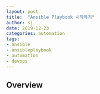 ```yaml
---
layout: post
title:  "Ansible Playbook 시작하기"
author: sj
date: 2019-12-23
categories: automation
tags:
- ansible
- ansibleplaybook
- automation
- devops
---
```


## Overview



